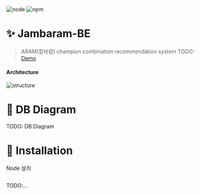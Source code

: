 ![node](https://img.shields.io/badge/node-20.15.3-green.svg?style=flat-square)
![npm](https://img.shields.io/badge/npm-10.8.2-green.svg?style=flat-square)

# :sparkles: Jambaram-BE
> ARAM(칼바람) champion combination recommendation system TODO: [Demo](http://jambaram.xyz)

#### Architecture
![structure](https://github.com/user-attachments/assets/826d84d9-d8ad-4aac-9b33-e34585ec05fc)



# :camel: DB Diagram

TODO: DB Diagram

# :floppy_disk: Installation
Node 설치
```

```

TODO:...
```

```
